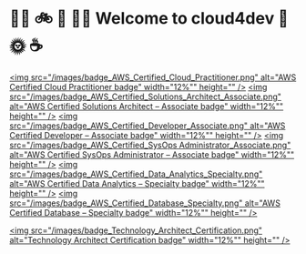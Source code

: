 # :swimming_man: :bike: :running: :surfing_man: Welcome to cloud4dev :muscle: :sun_with_face: :coffee:


<a href="https://www.credly.com/badges/67281cce-d85d-4069-94f6-2575263b979a/public_url" title="AWS Certified Cloud Practitioner"><img src="/images/badge_AWS_Certified_Cloud_Practitioner.png" alt="AWS Certified Cloud Practitioner badge" width="12%"" height="" /></a>
<a href="https://www.credly.com/badges/9f5a2091-ccc2-4c5f-bd83-0bc10d3769b9/public_url" title="AWS Certified Solutions Architect – Associate"><img src="/images/badge_AWS_Certified_Solutions_Architect_Associate.png" alt="AWS Certified Solutions Architect – Associate badge" width="12%"" height="" /></a>
<a href="https://www.credly.com/badges/33ec748e-9c74-4114-8023-7cda244cca6e/public_url" title="AWS Certified Developer Architect – Associate"><img src="/images/badge_AWS_Certified_Developer_Associate.png" alt="AWS Certified Developer – Associate badge" width="12%"" height="" /></a>
<a href="https://www.credly.com/badges/29e0e3bc-b3df-4a36-8661-fce8c15ceed1/public_url" title="AWS Certified SysOps Administrator – Associate"><img src="/images/badge_AWS_Certified_SysOps Administrator_Associate.png" alt="AWS Certified SysOps Administrator – Associate badge" width="12%"" height="" /></a>
<a href="https://www.credly.com/badges/dcb3826f-bc32-4f3f-b90f-ccfeb449b586/public_url" title="AWS Certified Data Analytics – Specialty"><img src="/images/badge_AWS_Certified_Data_Analytics_Specialty.png" alt="AWS Certified Data Analytics – Specialty badge" width="12%"" height="" /></a>
<a href="https://www.credly.com/badges/9df69fd0-a832-4df7-a850-473c040f0489/public_url" title="AWS Certified Database – Specialty"><img src="/images/badge_AWS_Certified_Database_Specialty.png" alt="AWS Certified Database – Specialty badge" width="12%"" height="" /></a>

<a href="https://www.credly.com/badges/418ebe78-6cee-4c78-b89f-761cf323ad39/public_url" title="Technology Architect Certification"><img src="/images/badge_Technology_Architect_Certification.png" alt="Technology Architect Certification badge" width="12%"" height="" /></a>
